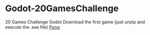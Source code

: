 # Godot-20GamesChallenge
20 Games Challenge Godot 
Download the first game (just unzip and execute the .exe file) [Pong](https://github.com/Xuoner/Godot-20GamesChallenge/blob/main/Executable%20Versions/Pong%20-%20Challenge%20%231.zip?raw=true)
